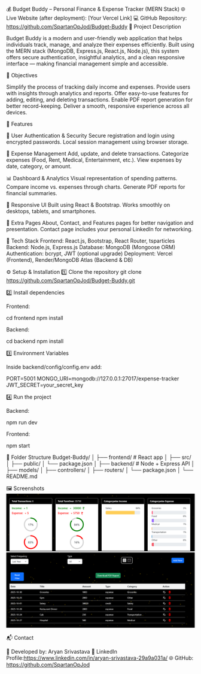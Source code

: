 💰 Budget Buddy – Personal Finance & Expense Tracker (MERN Stack)
🌐 Live Website (after deployment): [Your Vercel Link]
💻 GitHub Repository: https://github.com/SpartanOpJod/Budget-Buddy
🧾 Project Description

Budget Buddy is a modern and user-friendly web application that helps individuals track, manage, and analyze their expenses efficiently.
Built using the MERN stack (MongoDB, Express.js, React.js, Node.js), this system offers secure authentication, insightful analytics, and a clean responsive interface — making financial management simple and accessible.


🎯 Objectives

Simplify the process of tracking daily income and expenses.
Provide users with insights through analytics and reports.
Offer easy-to-use features for adding, editing, and deleting transactions.
Enable PDF report generation for better record-keeping.
Deliver a smooth, responsive experience across all devices.


🚀 Features

🔐 User Authentication & Security
Secure registration and login using encrypted passwords.
Local session management using browser storage.

💸 Expense Management
Add, update, and delete transactions.
Categorize expenses (Food, Rent, Medical, Entertainment, etc.).
View expenses by date, category, or amount.

📊 Dashboard & Analytics
Visual representation of spending patterns.
Compare income vs. expenses through charts.
Generate PDF reports for financial summaries.

📱 Responsive UI
Built using React & Bootstrap.
Works smoothly on desktops, tablets, and smartphones.

🌟 Extra Pages
About, Contact, and Features pages for better navigation and presentation.
Contact page includes your personal LinkedIn for networking.

🧠 Tech Stack
Frontend: React.js, Bootstrap, React Router, tsparticles
Backend: Node.js, Express.js
Database: MongoDB (Mongoose ORM)
Authentication: bcrypt, JWT (optional upgrade)
Deployment: Vercel (Frontend), Render/MongoDB Atlas (Backend & DB)

⚙️ Setup & Installation
1️⃣ Clone the repository
git clone https://github.com/SpartanOpJod/Budget-Buddy.git

2️⃣ Install dependencies

Frontend:

cd frontend
npm install


Backend:

cd backend
npm install

3️⃣ Environment Variables

Inside backend/config/config.env add:

PORT=5001
MONGO_URI=mongodb://127.0.0.1:27017/expense-tracker
JWT_SECRET=your_secret_key

4️⃣ Run the project

Backend:

npm run dev


Frontend:

npm start

🧩 Folder Structure
Budget-Buddy/
│
├── frontend/        # React app
│   ├── src/
│   ├── public/
│   └── package.json
│
├── backend/         # Node + Express API
│   ├── models/
│   ├── controllers/
│   ├── routers/
│   └── package.json
│
└── README.md

🖼️ Screenshots
![alt text](frontend/public/assests/analytics.png)
![alt text](frontend/public/assests/dashboard.png)

	
📬 Contact

👤 Developed by: Aryan Srivastava
🔗 LinkedIn Profile:https://www.linkedin.com/in/aryan-srivastava-29a9a031a/
🌐 GitHub: https://github.com/SpartanOpJod